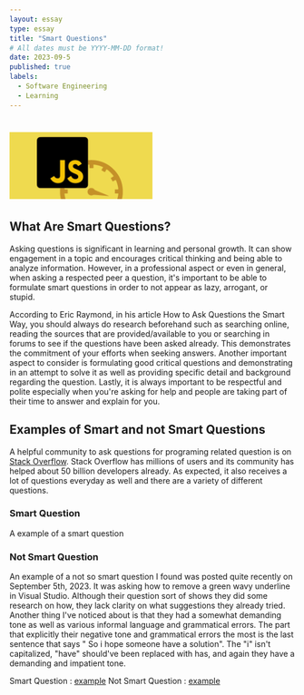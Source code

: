 ```yaml
---
layout: essay
type: essay
title: "Smart Questions"
# All dates must be YYYY-MM-DD format!
date: 2023-09-5
published: true
labels:
  - Software Engineering
  - Learning
---
```


# <img width="50%" class="rounded float-start pe-4" src="../img/Javascript.png">
## What Are Smart Questions?
Asking questions is significant in learning and personal growth. It can show engagement in a topic and encourages critical thinking and being able to analyze information. However, in a professional aspect or even in general, when asking a respected peer a question, it's important to be able to formulate smart questions in order to not appear as lazy, arrogant, or stupid. 

According to Eric Raymond, in his article How to Ask Questions the Smart Way, you should always do research beforehand such as searching online, reading the sources that are provided/available to you or searching in forums to see if the questions have been asked already. This demonstrates the commitment of your efforts when seeking answers. Another important aspect to consider is formulating good critical questions and demonstrating in an attempt to solve it as well as providing specific detail and background regarding the question. Lastly, it is always important to be respectful and polite especially when you're asking for help and people are taking part of their time to answer and explain for you.

## Examples of Smart and not Smart Questions
A helpful community to ask questions for programing related question is on <a href="https://stackoverflow.co/">Stack Overflow</a>.   Stack Overflow has millions of users and its community has helped about 50 billion developers already. As expected, it also receives a lot of questions everyday as well and there are a variety of different questions. 

### Smart Question
A example of a smart question 

### Not Smart Question
An example of a not so smart question I found was posted quite recently on September 5th, 2023. It was asking how to remove a green wavy underline in Visual Studio. Although their question sort of shows they did some research on how, they lack clarity on what suggestions they already tried. Another thing I've noticed about is that they had a somewhat demanding tone as well as various informal language and grammatical errors. The part that explicitly their negative tone and grammatical errors the most is the last sentence that says " So i hope someone have a solution". The "i" isn't capitalized, "have" should've been replaced with has, and again they have a demanding and impatient tone. 



Smart Question : <a href="">example</a>
Not Smart Question : <a href="https://stackoverflow.com/questions/77052960/visual-studio-2022-how-to-remove-wavy-underlines">example</a>
